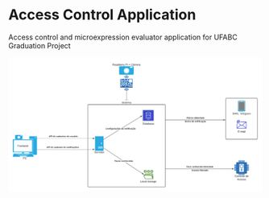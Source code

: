 # Access Control Application
Access control and microexpression evaluator application for UFABC Graduation Project

![alt text](https://github.com/gabezolla/access-control-application/blob/ddda4de87889ee644eb8b38be48d301758d30591/Application%20Sketch.png)

